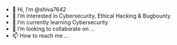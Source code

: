 - 👋 Hi, I’m @shiva7642
- 👀 I’m interested in Cybersecurity, Ethical Hacking & Bugbounty
- 🌱 I’m currently learning Cybersecurity
- 💞️ I’m looking to collaborate on ...
- 📫 How to reach me ...

<!---
shiva7642/shiva7642 is a ✨ special ✨ repository because its `README.md` (this file) appears on your GitHub profile.
You can click the Preview link to take a look at your changes.
--->
